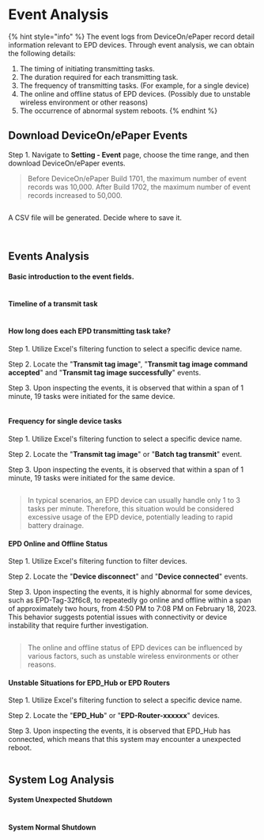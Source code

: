 # Event Analysis

{% hint style="info" %}
The event logs from DeviceOn/ePaper record detail information relevant to EPD devices. Through event analysis, we can obtain the following details:

1. The timing of initiating transmitting tasks.
2. The duration required for each transmitting task.
3. The frequency of transmitting tasks. (For example, for a single device)
4. The online and offline status of  EPD devices. (Possibly due to unstable wireless environment or other reasons)
5. The occurrence of abnormal system reboots.
{% endhint %}

## Download DeviceOn/ePaper Events

Step 1. Navigate to **Setting - Event** page, choose the time range, and then download DeviceOn/ePaper events.

> Before DeviceOn/ePaper Build 1701, the maximum number of event records was 10,000. After Build 1702, the maximum number of event records increased to 50,000.

<figure><img src="../../.gitbook/assets/image (310).png" alt=""><figcaption></figcaption></figure>

A CSV file will be generated. Decide where to save it.

<figure><img src="../../.gitbook/assets/image (311).png" alt=""><figcaption></figcaption></figure>

<figure><img src="../../.gitbook/assets/image (312).png" alt=""><figcaption></figcaption></figure>

## Events Analysis

#### Basic introduction to the event fields.

<figure><img src="../../.gitbook/assets/image (313).png" alt=""><figcaption></figcaption></figure>

#### Timeline of a transmit task

<figure><img src="../../.gitbook/assets/image (314).png" alt=""><figcaption></figcaption></figure>

#### How long does each EPD transmitting task take?

Step 1. Utilize Excel's filtering function to select a specific device name.

Step 2. Locate the "**Transmit tag image**", "**Transmit tag image command accepted**" and "**Transmit tag image successfully**" events.

Step 3. Upon inspecting the events, it is observed that within a span of 1 minute, 19 tasks were initiated for the same device.

<figure><img src="../../.gitbook/assets/image (315).png" alt=""><figcaption></figcaption></figure>

#### Frequency for single device tasks

Step 1. Utilize Excel's filtering function to select a specific device name.

Step 2. Locate the "**Transmit tag image**" or "**Batch tag transmit**" event.

Step 3. Upon inspecting the events, it is observed that within a span of 1 minute, 19 tasks were initiated for the same device.

<figure><img src="../../.gitbook/assets/image (101).png" alt=""><figcaption></figcaption></figure>

> In typical scenarios, an EPD device can usually handle only 1 to 3 tasks per minute. Therefore, this situation would be considered excessive usage of the EPD device, potentially leading to rapid battery drainage.

#### EPD Online and Offline Status

Step 1. Utilize Excel's filtering function to filter devices.

Step 2. Locate the "**Device disconnect**" and "**Device connected**" events.

Step 3. Upon inspecting the events, it is highly abnormal for some devices, such as EPD-Tag-32f6c8, to repeatedly go online and offline within a span of approximately two hours, from 4:50 PM to 7:08 PM on February 18, 2023. This behavior suggests potential issues with connectivity or device instability that require further investigation.

<figure><img src="../../.gitbook/assets/image (316).png" alt=""><figcaption></figcaption></figure>

> The online and offline status of EPD devices can be influenced by various factors, such as unstable wireless environments or other reasons.

#### Unstable Situations for EPD\_Hub or EPD Routers

Step 1. Utilize Excel's filtering function to select a specific device name.

Step 2. Locate the "**EPD\_Hub**" or "**EPD-Router-xxxxxx**" devices.

Step 3. Upon inspecting the events, it is observed that EPD\_Hub has connected, which means that this system may encounter a unexpected reboot.

<figure><img src="../../.gitbook/assets/image (317).png" alt=""><figcaption></figcaption></figure>

## System Log Analysis

#### System Unexpected Shutdown

<figure><img src="../../.gitbook/assets/image (318).png" alt=""><figcaption></figcaption></figure>

#### System Normal Shutdown

<figure><img src="../../.gitbook/assets/image (319).png" alt=""><figcaption></figcaption></figure>
